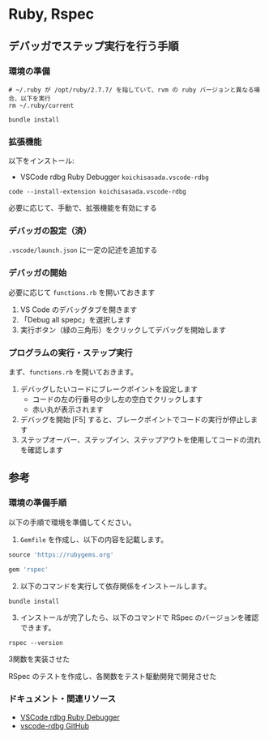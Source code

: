 # Ruby, Rspec

## デバッガでステップ実行を行う手順

### 環境の準備

```shell
# ~/.ruby が /opt/ruby/2.7.7/ を指していて、rvm の ruby バージョンと異なる場合、以下を実行
rm ~/.ruby/current

bundle install
```

### 拡張機能

以下をインストール:

- VSCode rdbg Ruby Debugger `koichisasada.vscode-rdbg`

```shell
code --install-extension koichisasada.vscode-rdbg
```

必要に応じて、手動で、拡張機能を有効にする

### デバッガの設定（済）

`.vscode/launch.json` に一定の記述を追加する

### デバッガの開始

必要に応じて `functions.rb` を開いておきます

1. VS Code のデバッグタブを開きます
2. 「Debug all spepc」を選択します
3. 実行ボタン（緑の三角形）をクリックしてデバッグを開始します

### プログラムの実行・ステップ実行

まず、`functions.rb` を開いておきます。

1. デバッグしたいコードにブレークポイントを設定します
    - コードの左の行番号の少し左の空白でクリックします
    - 赤い丸が表示されます
2. デバッグを開始 [F5] すると、ブレークポイントでコードの実行が停止します
3. ステップオーバー、ステップイン、ステップアウトを使用してコードの流れを確認します

## 参考

### 環境の準備手順

以下の手順で環境を準備してください。

1. `Gemfile` を作成し、以下の内容を記載します。

```ruby
source 'https://rubygems.org'

gem 'rspec'

```

2. 以下のコマンドを実行して依存関係をインストールします。

```shell
bundle install
```

3. インストールが完了したら、以下のコマンドで RSpec のバージョンを確認できます。

```shell
rspec --version
```

3関数を実装させた

RSpec のテストを作成し、各関数をテスト駆動開発で開発させた

### ドキュメント・関連リソース

- [VSCode rdbg Ruby Debugger](https://marketplace.visualstudio.com/items?itemName=KoichiSasada.vscode-rdbg)
- [vscode-rdbg GitHub](https://github.com/ruby/vscode-rdbg)
